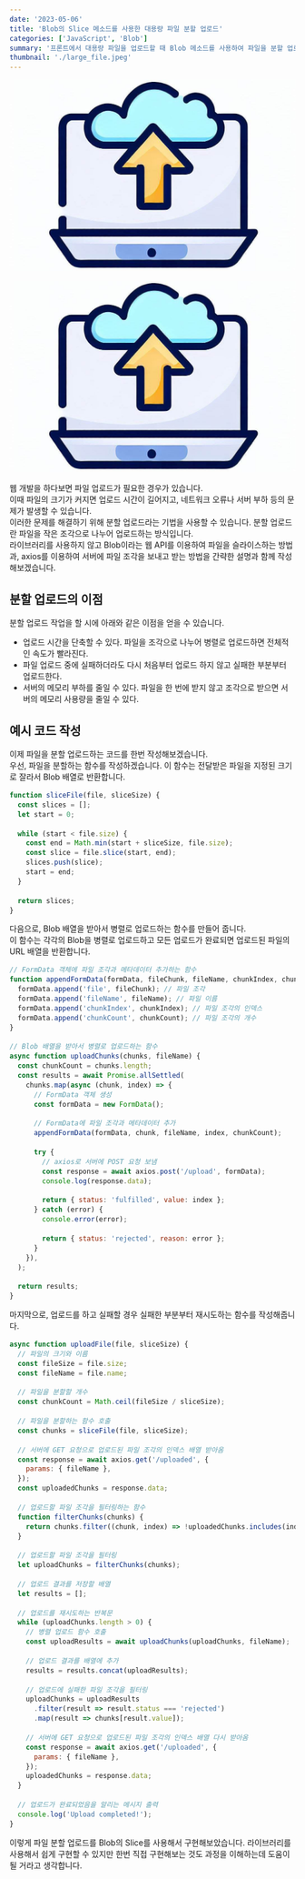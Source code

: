 ```yaml
---
date: '2023-05-06'
title: 'Blob의 Slice 메소드를 사용한 대용량 파일 분할 업로드'
categories: ['JavaScript', 'Blob']
summary: '프론트에서 대용량 파일을 업로드할 때 Blob 메소드를 사용하여 파일을 분할 업로드하는 방법'
thumbnail: './large_file.jpeg'
---
```


![Thumbnail image](./large_file.jpeg)

<div class="img_wrapper">
  <p class="md_img">
    <img src="large_file.jpeg">
  </p>
</div>

웹 개발을 하다보면 파일 업로드가 필요한 경우가 있습니다. <br />
이때 파일의 크기가 커지면 업로드 시간이 길어지고, 네트워크 오류나 서버 부하 등의 문제가 발생할 수 있습니다. <br />
이러한 문제를 해결하기 위해 분할 업로드라는 기법을 사용할 수 있습니다. 분할 업로드란 파일을 작은 조각으로 나누어 업로드하는 방식입니다.
<br />라이브러리를 사용하지 않고 Blob이라는 웹 API를 이용하여 파일을 슬라이스하는 방법과, axios를 이용하여 서버에 파일 조각을 보내고 받는 방법을 간략한 설명과 함께 작성해보겠습니다.

## 분할 업로드의 이점

분할 업로드 작업을 할 시에 아래와 같은 이점을 얻을 수 있습니다.

- 업로드 시간을 단축할 수 있다. 파일을 조각으로 나누어 병렬로 업로드하면 전체적인 속도가 빨라진다.
- 파일 업로드 중에 실패하더라도 다시 처음부터 업로드 하지 않고 실패한 부분부터 업로드한다.
- 서버의 메모리 부하를 줄일 수 있다. 파일을 한 번에 받지 않고 조각으로 받으면 서버의 메모리 사용량을 줄일 수 있다.

## 예시 코드 작성

이제 파일을 분할 업로드하는 코드를 한번 작성해보겠습니다. <br />
우선, 파일을 분할하는 함수를 작성하겠습니다. 이 함수는 전달받은 파일을 지정된 크기로 잘라서 Blob 배열로 반환합니다.

```javascript
function sliceFile(file, sliceSize) {
  const slices = [];
  let start = 0;

  while (start < file.size) {
    const end = Math.min(start + sliceSize, file.size);
    const slice = file.slice(start, end);
    slices.push(slice);
    start = end;
  }

  return slices;
}
```

다음으로, Blob 배열을 받아서 병렬로 업로드하는 함수를 만들어 줍니다. <br />
이 함수는 각각의 Blob을 병렬로 업로드하고 모든 업로드가 완료되면 업로드된 파일의 URL 배열을 반환합니다.

```javascript
// FormData 객체에 파일 조각과 메타데이터 추가하는 함수
function appendFormData(formData, fileChunk, fileName, chunkIndex, chunkCount) {
  formData.append('file', fileChunk); // 파일 조각
  formData.append('fileName', fileName); // 파일 이름
  formData.append('chunkIndex', chunkIndex); // 파일 조각의 인덱스
  formData.append('chunkCount', chunkCount); // 파일 조각의 개수
}

// Blob 배열을 받아서 병렬로 업로드하는 함수
async function uploadChunks(chunks, fileName) {
  const chunkCount = chunks.length;
  const results = await Promise.allSettled(
    chunks.map(async (chunk, index) => {
      // FormData 객체 생성
      const formData = new FormData();

      // FormData에 파일 조각과 메타데이터 추가
      appendFormData(formData, chunk, fileName, index, chunkCount);

      try {
        // axios로 서버에 POST 요청 보냄
        const response = await axios.post('/upload', formData);
        console.log(response.data);

        return { status: 'fulfilled', value: index };
      } catch (error) {
        console.error(error);

        return { status: 'rejected', reason: error };
      }
    }),
  );

  return results;
}
```

마지막으로, 업로드를 하고 실패할 경우 실패한 부분부터 재시도하는 함수를 작성해줍니다.

```javascript
async function uploadFile(file, sliceSize) {
  // 파일의 크기와 이름
  const fileSize = file.size;
  const fileName = file.name;

  // 파일을 분할할 개수
  const chunkCount = Math.ceil(fileSize / sliceSize);

  // 파일을 분할하는 함수 호출
  const chunks = sliceFile(file, sliceSize);

  // 서버에 GET 요청으로 업로드된 파일 조각의 인덱스 배열 받아옴
  const response = await axios.get('/uploaded', {
    params: { fileName },
  });
  const uploadedChunks = response.data;

  // 업로드할 파일 조각을 필터링하는 함수
  function filterChunks(chunks) {
    return chunks.filter((chunk, index) => !uploadedChunks.includes(index));
  }

  // 업로드할 파일 조각을 필터링
  let uploadChunks = filterChunks(chunks);

  // 업로드 결과를 저장할 배열
  let results = [];

  // 업로드를 재시도하는 반복문
  while (uploadChunks.length > 0) {
    // 병렬 업로드 함수 호출
    const uploadResults = await uploadChunks(uploadChunks, fileName);

    // 업로드 결과를 배열에 추가
    results = results.concat(uploadResults);

    // 업로드에 실패한 파일 조각을 필터링
    uploadChunks = uploadResults
      .filter(result => result.status === 'rejected')
      .map(result => chunks[result.value]);

    // 서버에 GET 요청으로 업로드된 파일 조각의 인덱스 배열 다시 받아옴
    const response = await axios.get('/uploaded', {
      params: { fileName },
    });
    uploadedChunks = response.data;
  }

  // 업로드가 완료되었음을 알리는 메시지 출력
  console.log('Upload completed!');
}
```

이렇게 파일 분할 업로드를 Blob의 Slice를 사용해서 구현해보았습니다. 라이브러리를 사용해서 쉽게 구현할 수 있지만 한번 직접 구현해보는 것도 과정을 이해하는데 도움이 될 거라고 생각합니다.
